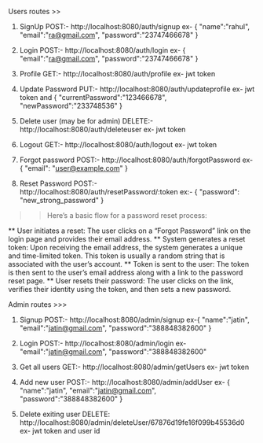Users routes >>

1. SignUp
   POST:- http://localhost:8080/auth/signup
   ex- {
   "name":"rahul",
   "email":"ra@gmail.com",
   "password":"23747466678"
   }

2. Login
   POST:- http://localhost:8080/auth/login
   ex- {
   "email":"ra@gmail.com",
   "password":"23747466678"
   }

3. Profile
   GET:- http://localhost:8080/auth/profile
   ex- jwt token

4. Update Password
   PUT:- http://localhost:8080/auth/updateprofile
   ex- jwt token and {
   "currentPassword":"123466678",
   "newPassword":"233748536"
   }

5. Delete user (may be for admin)
   DELETE:- http://localhost:8080/auth/deleteuser
   ex- jwt token

6. Logout
   GET:- http://localhost:8080/auth/logout
   ex- jwt token

7. Forgot password
   POST:- http://localhost:8080/auth/forgotPassword
   ex- {
   "email": "user@example.com"
   }

8. Reset Password
   POST:- http://localhost:8080/auth/resetPassword/:token
   ex:- {
   "password": "new_strong_password"
   }

> > Here’s a basic flow for a password reset process:

** User initiates a reset: The user clicks on a “Forgot Password” link on the login page and provides their email address.
** System generates a reset token: Upon receiving the email address, the system generates a unique and time-limited token. This token is usually a random string that is associated with the user’s account.
** Token is sent to the user: The token is then sent to the user’s email address along with a link to the password reset page.
** User resets their password: The user clicks on the link, verifies their identity using the token, and then sets a new password.

Admin routes >>>

1. Signup
   POST:- http://localhost:8080/admin/signup
   ex-{
   "name":"jatin",
   "email":"jatin@gmail.com",
   "password":"388848382600"
   }

2. Login
   POST:- http://localhost:8080/admin/login
   ex- "email":"jatin@gmail.com",
   "password":"388848382600"

3. Get all users
   GET:- http://localhost:8080/admin/getUsers
   ex- jwt token

4. Add new user
   POST:- http://localhost:8080/admin/addUser
   ex- {
   "name":"jatin",
   "email":"jatin@gmail.com",
   "password":"388848382600"
   }

5. Delete exiting user
   DELETE: http://localhost:8080/admin/deleteUser/67876d19fe16f099b45536d0
   ex- jwt token and user id
